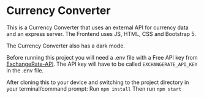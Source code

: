 # Currency Converter

This is a Currency Converter that uses an external API for currency data and an express server.
The Frontend uses JS, HTML, CSS and Bootstrap 5.

The Currency Converter also has a dark mode.

Before running this project you will need a .env file with a Free API key from [ExchangeRate-API](https://www.exchangerate-api.com/). The API key will have to be called `EXCHANGERATE_API_KEY` in the .env file.

After cloning this to your device and switching to the project directory in your terminal/command prompt:
Run `npm install`
Then run `npm start`